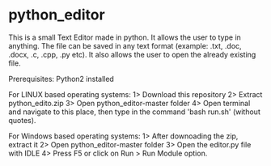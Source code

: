 # python_editor
This is a small Text Editor made in python.
It allows the user to type in anything. The file can be saved in any text format (example: .txt, .doc, .docx, .c, .cpp, .py etc). It also allows the user to open the already existing file. 


Prerequisites: Python2 installed

For LINUX based operating systems:
1> Download this repository
2> Extract python_edito.zip
3> Open python_editor-master folder
4> Open terminal and navigate to this place, then type in the command 'bash run.sh' (without quotes).

For Windows based operating systems:
1> After downoading the zip, extract it
2> Open python_editor-master folder
3> Open the editor.py file with IDLE
4> Press F5 or click on Run > Run Module option.

